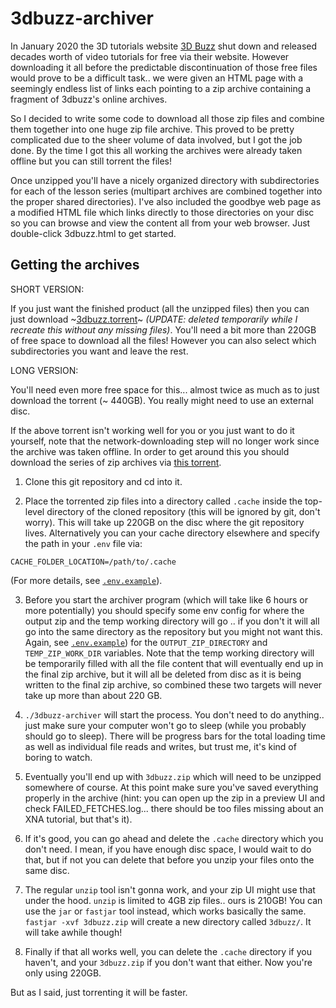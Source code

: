 # 3dbuzz-archiver

In January 2020 the 3D tutorials website [3D Buzz](https://www.3dbuzz.com/) shut down and released decades worth of video tutorials for free via their website. However downloading it all before the predictable discontinuation of those free files would prove to be a difficult task.. we were given an HTML page with a seemingly endless list of links each pointing to a zip archive containing a fragment of 3dbuzz's online archives.

So I decided to write some code to download all those zip files and combine them together into one huge zip file archive. This proved to be pretty complicated due to the sheer volume of data involved, but I got the job done. By the time I got this all working the archives were already taken offline but you can still torrent the files!

Once unzipped you'll have a nicely organized directory with subdirectories for each of the lesson series (multipart archives are combined together into the proper shared directories). I've also included the goodbye web page as a modified HTML file which links directly to those directories on your disc so you can browse and view the content all from your web browser. Just double-click 3dbuzz.html to get started.

## Getting the archives

SHORT VERSION:

If you just want the finished product (all the unzipped files) then you can just download ~[3dbuzz.torrent](3dbuzz.torrent)~ *(UPDATE: deleted temporarily while I recreate this without any missing files)*. You'll need a bit more than 220GB of free space to download all the files! However you can also select which subdirectories you want and leave the rest.

LONG VERSION:

You'll need even more free space for this... almost twice as much as to just download the torrent (~ 440GB). You really might need to use an external disc.

If the above torrent isn't working well for you or you just want to do it yourself, note that the network-downloading step will no longer work since the archive was taken offline. In order to get around this you should download the series of zip archives via [this torrent](https://drive.google.com/uc?export=download&id=1bljXeR1xv9TphXj4zpeypyYDVDtkpk1e).

1. Clone this git repository and cd into it.

2. Place the torrented zip files into a directory called `.cache` inside the top-level directory of the cloned repository (this will be ignored by git, don't worry). This will take up 220GB on the disc where the git repository lives. Alternatively you can your cache directory elsewhere and specify the path in your `.env` file via:

```
CACHE_FOLDER_LOCATION=/path/to/.cache
```

(For more details, see [`.env.example`](.env.example)).

3. Before you start the archiver program (which will take like 6 hours or more potentially) you should specify some env config for where the output zip and the temp working directory will go .. if you don't it will all go into the same directory as the repository but you might not want this. Again, see [`.env.example`](.env.example)) for the `OUTPUT_ZIP_DIRECTORY` and `TEMP_ZIP_WORK_DIR` variables. Note that the temp working directory will be temporarily filled with all the file content that will eventually end up in the final zip archive, but it will all be deleted from disc as it is being written to the final zip archive, so combined these two targets will never take up more than about 220 GB.

4. `./3dbuzz-archiver` will start the process. You don't need to do anything.. just make sure your computer won't go to sleep (while you probably should go to sleep). There will be progress bars for the total loading time as well as individual file reads and writes, but trust me, it's kind of boring to watch.

5. Eventually you'll end up with `3dbuzz.zip` which will need to be unzipped somewhere of course. At this point make sure you've saved everything properly in the archive (hint: you can open up the zip in a preview UI and check FAILED_FETCHES.log... there should be too files missing about an XNA tutorial, but that's it).

6. If it's good, you can go ahead and delete the `.cache` directory which you don't need. I mean, if you have enough disc space, I would wait to do that, but if not you can delete that before you unzip your files onto the same disc.

7. The regular `unzip` tool isn't gonna work, and your zip UI might use that under the hood. `unzip` is limited to 4GB zip files.. ours is 210GB! You can use the `jar` or `fastjar` tool instead, which works basically the same. `fastjar -xvf 3dbuzz.zip` will create a new directory called `3dbuzz/`. It will take awhile though!

6. Finally if that all works well, you can delete the `.cache` directory if you haven't, and your `3dbuzz.zip` if you don't want that either. Now you're only using 220GB.

But as I said, just torrenting it will be faster.
